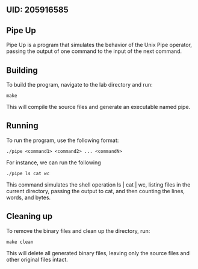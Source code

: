 ## UID: 205916585

## Pipe Up

Pipe Up is a program that simulates the behavior of the Unix Pipe operator, passing the output of one command to the input of the next command.

## Building

To build the program, navigate to the lab directory and run:
```{bash}
make
```
This will compile the source files and generate an executable named pipe.

## Running

To run the program, use the following format:

```{bash}
./pipe <command1> <command2> ... <commandN>
```

For instance, we can run the following

```{bash}
./pipe ls cat wc
```

This command simulates the shell operation ls | cat | wc, listing files in the current directory, passing the output to cat, and then counting the lines, words, and bytes.

## Cleaning up

To remove the binary files and clean up the directory, run:

```{bash}
make clean
```

This will delete all generated binary files, leaving only the source files and other original files intact.
